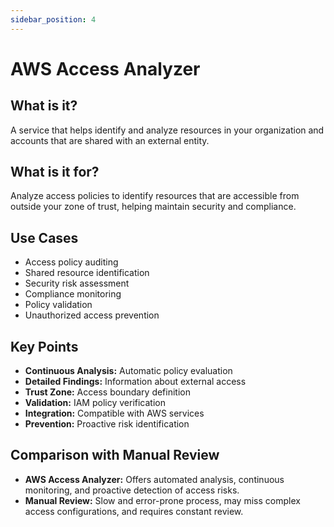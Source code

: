 ```yaml
---
sidebar_position: 4
---
```


# AWS Access Analyzer

## What is it?
A service that helps identify and analyze resources in your organization and accounts that are shared with an external entity.

## What is it for?
Analyze access policies to identify resources that are accessible from outside your zone of trust, helping maintain security and compliance.

## Use Cases
- Access policy auditing
- Shared resource identification
- Security risk assessment
- Compliance monitoring
- Policy validation
- Unauthorized access prevention

## Key Points
- **Continuous Analysis:** Automatic policy evaluation
- **Detailed Findings:** Information about external access
- **Trust Zone:** Access boundary definition
- **Validation:** IAM policy verification
- **Integration:** Compatible with AWS services
- **Prevention:** Proactive risk identification

## Comparison with Manual Review
- **AWS Access Analyzer:** Offers automated analysis, continuous monitoring, and proactive detection of access risks.
- **Manual Review:** Slow and error-prone process, may miss complex access configurations, and requires constant review. 